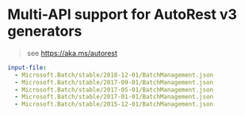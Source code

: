 # Multi-API support for AutoRest v3 generators

> see https://aka.ms/autorest

``` yaml $(enable-multi-api)
input-file:
  - Microsoft.Batch/stable/2018-12-01/BatchManagement.json
  - Microsoft.Batch/stable/2017-09-01/BatchManagement.json
  - Microsoft.Batch/stable/2017-05-01/BatchManagement.json
  - Microsoft.Batch/stable/2017-01-01/BatchManagement.json
  - Microsoft.Batch/stable/2015-12-01/BatchManagement.json
```
